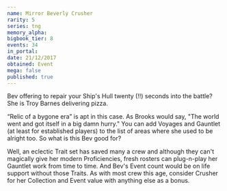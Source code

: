 ```yaml
---
name: Mirror Beverly Crusher
rarity: 5
series: tng
memory_alpha:
bigbook_tier: 8
events: 34
in_portal:
date: 21/12/2017
obtained: Event
mega: false
published: true
---
```


Bev offering to repair your Ship's Hull twenty (!!) seconds into the battle? She is Troy Barnes delivering pizza.

“Relic of a bygone era” is apt in this case. As Brooks would say, "The world went and got itself in a big damn hurry." You can add Voyages and Gauntlet (at least for established players) to the list of areas where she used to be alright too. So what is this Bev good for?

Well, an eclectic Trait set has saved many a crew and although they can't magically give her modern Proficiencies, fresh rosters can plug-n-play her Gauntlet work from time to time. And Bev's Event count would be on life support without those Traits. As with most crew this age, consider Crusher for her Collection and Event value with anything else as a bonus.
